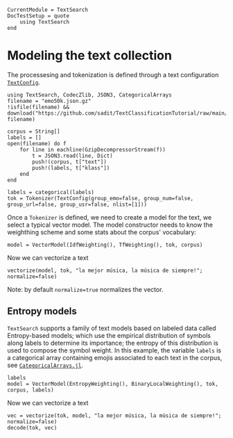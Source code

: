 ```@meta

CurrentModule = TextSearch
DocTestSetup = quote
    using TextSearch
end
```


# Modeling the text collection

The processesing and tokenization is defined through a text configuration [`TextConfig`](@ref).

```@setup Model
using TextSearch, CodecZlib, JSON3, CategoricalArrays
filename = "emo50k.json.gz"
!isfile(filename) && download("https://github.com/sadit/TextClassificationTutorial/raw/main/data/emo50k.json.gz", filename)

corpus = String[]
labels = []
open(filename) do f
    for line in eachline(GzipDecompressorStream(f))
        t = JSON3.read(line, Dict)
        push!(corpus, t["text"])
        push!(labels, t["klass"])
    end
end

labels = categorical(labels)
tok = Tokenizer(TextConfig(group_emo=false, group_num=false, group_url=false, group_usr=false, nlist=[1]))
```

Once a `Tokenizer` is defined, we need to create a model for the text, we select a typical vector model. The model constructor needs to know the weighthing scheme and some stats about the corpus' vocabulary:
```@repl Model
model = VectorModel(IdfWeighting(), TfWeighting(), tok, corpus)
```

Now we can vectorize a text
```@repl Model
vectorize(model, tok, "la mejor música, la música de siempre!"; normalize=false)
```

Note: by default `normalize=true` normalizes the vector.


## Entropy models

`TextSearch` supports a family of text models based on labeled data called Entropy-based models; which use the empirical distribution of symbols along labels to determine its importance; the entropy of this distribution is used to compose the symbol weight. In this example, the variable `labels` is a categorical array containing emojis associated to each text in the corpus, see [`CategoricalArrays.jl`](https://github.com/JuliaData/CategoricalArrays.jl).

```@repl Model
labels
model = VectorModel(EntropyWeighting(), BinaryLocalWeighting(), tok, corpus, labels)
```

Now we can vectorize a text
```@repl Model
vec = vectorize(tok, model, "la mejor música, la música de siempre!"; normalize=false)
decode(tok, vec)
```
